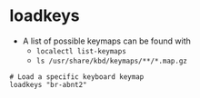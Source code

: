 # loadkeys

- A list of possible keymaps can be found with
  - `localectl list-keymaps`
  - `ls /usr/share/kbd/keymaps/**/*.map.gz`

```shell
# Load a specific keyboard keymap
loadkeys "br-abnt2"
```
